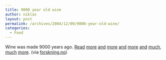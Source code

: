 ```yaml
---
title: 9000 year old wine
author: niklas
layout: post
permalink: /archives/2004/12/09/9000-year-old-wine/
categories:
  - Food
---
```

Wine was made 9000 years ago. [Read][1] <a href="http://sciencenow.sciencemag.org/cgi/content/full/2004/1206/1" class="broken_link">more</a> [and][2] [more][3] <a href="http://www.dagbladet.no/kunnskap/2004/12/07/416852.html" class="broken_link">and</a> [more][4] [and][5] [much][6], [much][7] [more][8]. (via [forskning.no][9])

 [1]: http://www.museum.upenn.edu/new/research/Exp_Rese_Disc/masca/jiahu/jiahu.shtml
 [2]: http://www.newscientist.com/news/news.jsp?id=ns99996759
 [3]: http://www.eurekalert.org/emb_releases/2004-12/uop-9ho120204.php
 [4]: http://www.museum.upenn.edu/new/exhibits/online_exhibits/wine/wineneolithic.html
 [5]: http://news.nationalgeographic.com/news/2004/07/0721_040721_ancientwine.html
 [6]: http://en.wikipedia.org/wiki/Shang_Dynasty
 [7]: http://en.wikipedia.org/wiki/Zhou_Dynasty
 [8]: http://en.wikipedia.org/wiki/History_of_China
 [9]: http://www.forskning.no/Artikler/2004/desember/1102419112.41
